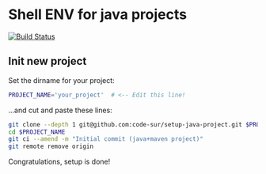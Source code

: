 # Shell ENV for java projects
[![Build Status](https://travis-ci.org/code-sur/setup-java-project.svg?branch=master)](https://travis-ci.org/code-sur/setup-java-project)


## Init new project

Set the dirname for your project:
```bash
PROJECT_NAME='your_project'  # <-- Edit this line!
```

...and cut and paste these lines:
```bash
git clone --depth 1 git@github.com:code-sur/setup-java-project.git $PROJECT_NAME
cd $PROJECT_NAME
git ci --amend -m "Initial commit (java+maven project)"
git remote remove origin
```

Congratulations, setup is done!
